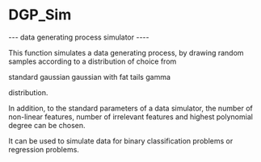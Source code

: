 # DGP_Sim
--- data generating process simulator ----

This function simulates a data generating process, by drawing random samples according to a distribution of choice from

  standard gaussian
  gaussian with fat tails
  gamma
  
 distribution.
 
In addition, to the standard parameters of a data simulator, the number of non-linear features, number of irrelevant features and highest polynomial degree can be chosen.

It can be used to simulate data for binary classification problems or regression problems.
